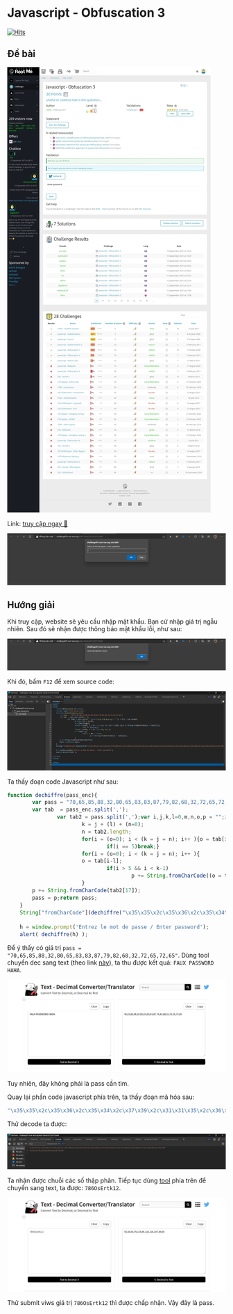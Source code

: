 # Javascript - Obfuscation 3

[![Hits](https://hits.seeyoufarm.com/api/count/incr/badge.svg?url=https%3A%2F%2Fgithub.com%2FTienNHM%2Froot-me-ctf%2Ftree%2Fmaster%2FWeb-Client%2FJavascript%2520-%2520Obfuscation%25203&count_bg=%2379C83D&title_bg=%232D8FFF&icon=markdown.svg&icon_color=%23092753&title=Visitors&edge_flat=false)](https://hits.seeyoufarm.com)

## Đề bài

![](sc.jpeg)

Link: [truy cập ngay 🔗](http://challenge01.root-me.org/web-client/ch13/ch13.html)

![](web.png)

## Hướng giải

Khi truy cập, website sẽ yêu cầu nhập mật khẩu. Bạn cứ nhập giá trị ngẫu nhiên. Sau đó sẽ nhận được thông báo mật khẩu lỗi, như sau:

![](dialog.png)

Khi đó, bấm `F12` để xem source code:

![](view-src.png)

Ta thấy đoạn code Javascript như sau:

```js
function dechiffre(pass_enc){
        var pass = "70,65,85,88,32,80,65,83,83,87,79,82,68,32,72,65,72,65";
        var tab  = pass_enc.split(',');
                var tab2 = pass.split(',');var i,j,k,l=0,m,n,o,p = "";i = 0;j = tab.length;
                        k = j + (l) + (n=0);
                        n = tab2.length;
                        for(i = (o=0); i < (k = j = n); i++ ){o = tab[i-l];p += String.fromCharCode((o = tab2[i]));
                                if(i == 5)break;}
                        for(i = (o=0); i < (k = j = n); i++ ){
                        o = tab[i-l]; 
                                if(i > 5 && i < k-1)
                                        p += String.fromCharCode((o = tab2[i]));
                        }
        p += String.fromCharCode(tab2[17]);
        pass = p;return pass;
    }
    String["fromCharCode"](dechiffre("\x35\x35\x2c\x35\x36\x2c\x35\x34\x2c\x37\x39\x2c\x31\x31\x35\x2c\x36\x39\x2c\x31\x31\x34\x2c\x31\x31\x36\x2c\x31\x30\x37\x2c\x34\x39\x2c\x35\x30"));
    
    h = window.prompt('Entrez le mot de passe / Enter password');
    alert( dechiffre(h) );
```

Để ý thấy có giá trị `pass = "70,65,85,88,32,80,65,83,83,87,79,82,68,32,72,65,72,65"`. Dùng tool chuyển dec sang text (theo link [này](https://en.rakko.tools/tools/78/)), ta thu được kết quả: `FAUX PASSWORD HAHA`.

![](dec-text-1.png)

Tuy nhiên, đây không phải là pass cần tìm.

Quay lại phần code javascript phía trên, ta thấy đoạn mã hóa sau:

```js
"\x35\x35\x2c\x35\x36\x2c\x35\x34\x2c\x37\x39\x2c\x31\x31\x35\x2c\x36\x39\x2c\x31\x31\x34\x2c\x31\x31\x36\x2c\x31\x30\x37\x2c\x34\x39\x2c\x35\x30"
```

Thử decode ta được:

![](decode.png)

Ta nhận được chuỗi các số thập phân. Tiếp tục dùng [tool](https://en.rakko.tools/tools/78/) phía trên để chuyển sang text, ta được: `786OsErtk12`.

![](dec-text-2.png)

Thử submit viws giá trị `786OsErtk12` thì được chấp nhận. Vậy đây là pass.